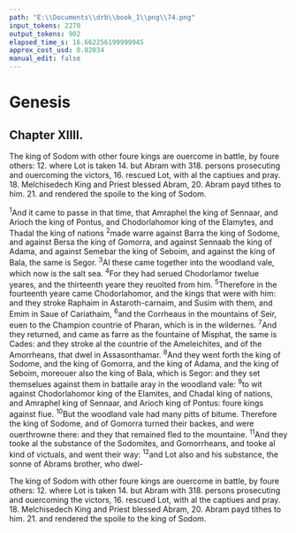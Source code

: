 ```yaml
---
path: "E:\\Documents\\drb\\book_1\\png\\74.png"
input_tokens: 2270
output_tokens: 902
elapsed_time_s: 16.662256199999945
approx_cost_usd: 0.02034
manual_edit: false
---
```

# Genesis

## Chapter XIIII.

The king of Sodom with other foure kings are ouercome in battle, by foure others: 12. where Lot is taken 14. but Abram with 318. persons prosecuting and ouercoming the victors, 16. rescued Lot, with al the captiues and pray. 18. Melchisedech King and Priest blessed Abram, 20. Abram payd tithes to him. 21. and rendered the spoile to the king of Sodom.

<sup>1</sup>And it came to passe in that time, that Amraphel the king of Sennaar, and Arioch the king of Pontus, and Chodorlahomor king of the Elamytes, and Thadal the king of nations <sup>2</sup>made warre against Barra the king of Sodome, and against Bersa the king of Gomorra, and against Sennaab the king of Adama, and against Semebar the king of Seboim, and against the king of Bala, the same is Segor. <sup>3</sup>Al these came together into the woodland vale, which now is the salt sea. <sup>4</sup>For they had serued Chodorlamor twelue yeares, and the thirteenth yeare they reuolted from him. <sup>5</sup>Therefore in the fourteenth yeare came Chodorlahomor, and the kings that were with him: and they stroke Raphaim in Astaroth-carnaim, and Susim with them, and Emim in Saue of Cariathaim, <sup>6</sup>and the Corrheaus in the mountains of Seir, euen to the Champion countrie of Pharan, which is in the wildernes. <sup>7</sup>And they returned, and came as farre as the fountaine of Misphat, the same is Cades: and they stroke al the countrie of the Ameleichites, and of the Amorrheans, that dwel in Assasonthamar. <sup>8</sup>And they went forth the king of Sodome, and the king of Gomorra, and the king of Adama, and the king of Seboim, moreouer also the king of Bala, which is Segor: and they set themselues against them in battaile aray in the woodland vale: <sup>9</sup>to wit against Chodorlahomor king of the Elamites, and Chadal king of nations, and Amraphel king of Sennaar, and Arioch king of Pontus: foure kings against fiue. <sup>10</sup>But the woodland vale had many pitts of bitume. Therefore the king of Sodome, and of Gomorra turned their backes, and were ouerthrowne there: and they that remained fled to the mountaine. <sup>11</sup>And they tooke al the substance of the Sodomites, and Gomorrheans, and tooke al kind of victuals, and went their way: <sup>12</sup>and Lot also and his substance, the sonne of Abrams brother, who dwel-

<aside>The king of Sodom with other foure kings are ouercome in battle, by foure others: 12. where Lot is taken 14. but Abram with 318. persons prosecuting and ouercoming the victors, 16. rescued Lot, with al the captiues and pray. 18. Melchisedech King and Priest blessed Abram, 20. Abram payd tithes to him. 21. and rendered the spoile to the king of Sodom.</aside>

[^1]: Iudith 5.